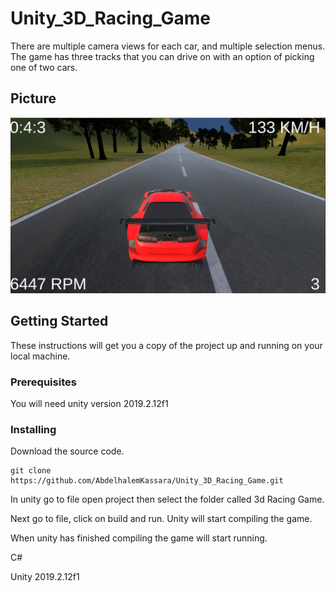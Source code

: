 # Unity_3D_Racing_Game
There are multiple camera views for each car, and multiple selection menus.
The game has three tracks that you can drive on with an option of picking one of two cars. 

## Picture 
![](RacingGamePics/1.png)

## Getting Started
These instructions will get you a copy of the project up and running on your local machine.


### Prerequisites
You will need unity version 2019.2.12f1

### Installing
Download the source code.
```
git clone https://github.com/AbdelhalemKassara/Unity_3D_Racing_Game.git
```
In unity go to file open project then select the folder called 3d Racing Game.

Next go to file, click on build and run. Unity will start compiling the game.

When unity has finished compiling the game will start running.


C# 

Unity 2019.2.12f1
